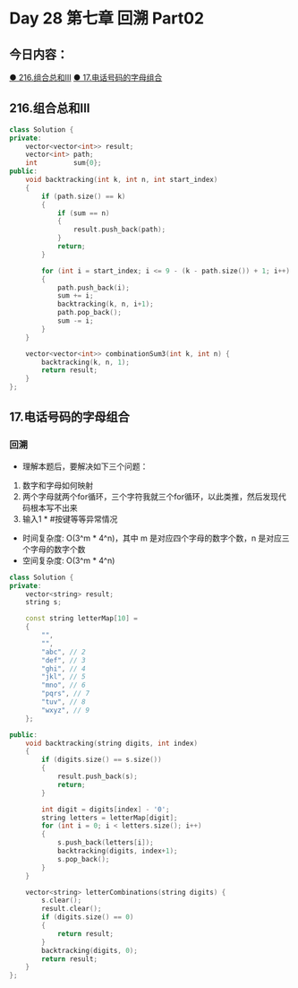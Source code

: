 # Day 28 第七章 回溯 Part02

## 今日内容：

[● 216.组合总和III](https://programmercarl.com/0216.%E7%BB%84%E5%90%88%E6%80%BB%E5%92%8CIII.html#%E7%AE%97%E6%B3%95%E5%85%AC%E5%BC%80%E8%AF%BE)
[● 17.电话号码的字母组合](https://programmercarl.com/0017.%E7%94%B5%E8%AF%9D%E5%8F%B7%E7%A0%81%E7%9A%84%E5%AD%97%E6%AF%8D%E7%BB%84%E5%90%88.html#%E7%AE%97%E6%B3%95%E5%85%AC%E5%BC%80%E8%AF%BE)

## 216.组合总和III
```cpp
class Solution {
private:
    vector<vector<int>> result;
    vector<int> path;
    int         sum{0};
public:
    void backtracking(int k, int n, int start_index)
    {
        if (path.size() == k)
        {
            if (sum == n)
            {
                result.push_back(path);
            }
            return;
        }

        for (int i = start_index; i <= 9 - (k - path.size()) + 1; i++)
        {
            path.push_back(i);
            sum += i;
            backtracking(k, n, i+1);
            path.pop_back();
            sum -= i;
        }
    }

    vector<vector<int>> combinationSum3(int k, int n) {
        backtracking(k, n, 1);
        return result;
    }
};
```

## 17.电话号码的字母组合
### 回溯
- 理解本题后，要解决如下三个问题：
1. 数字和字母如何映射
2. 两个字母就两个for循环，三个字符我就三个for循环，以此类推，然后发现代码根本写不出来
3. 输入1 * #按键等等异常情况

- 时间复杂度: O(3^m * 4^n)，其中 m 是对应四个字母的数字个数，n 是对应三个字母的数字个数
- 空间复杂度: O(3^m * 4^n)
```cpp
class Solution {
private:
    vector<string> result;
    string s;

    const string letterMap[10] =
    {
        "",
        "",
        "abc", // 2
        "def", // 3
        "ghi", // 4
        "jkl", // 5
        "mno", // 6
        "pqrs", // 7
        "tuv", // 8
        "wxyz", // 9
    };

public:
    void backtracking(string digits, int index)
    {
        if (digits.size() == s.size())
        {
            result.push_back(s);
            return;
        }

        int digit = digits[index] - '0';
        string letters = letterMap[digit];
        for (int i = 0; i < letters.size(); i++)
        {
            s.push_back(letters[i]);
            backtracking(digits, index+1);
            s.pop_back();
        }
    }

    vector<string> letterCombinations(string digits) {
        s.clear();
        result.clear();
        if (digits.size() == 0)
        {
            return result;
        }
        backtracking(digits, 0);
        return result;
    }
};
```

